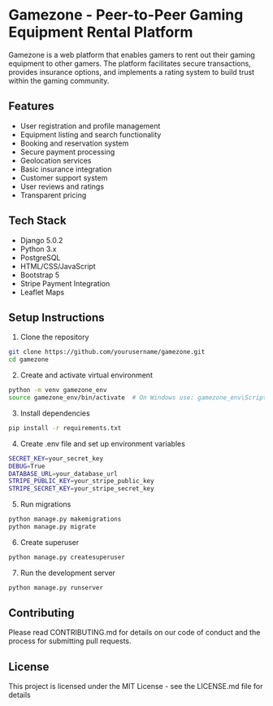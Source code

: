 # Gamezone - Peer-to-Peer Gaming Equipment Rental Platform

Gamezone is a web platform that enables gamers to rent out their gaming equipment to other gamers. The platform facilitates secure transactions, provides insurance options, and implements a rating system to build trust within the gaming community.

## Features

- User registration and profile management
- Equipment listing and search functionality
- Booking and reservation system
- Secure payment processing
- Geolocation services
- Basic insurance integration
- Customer support system
- User reviews and ratings
- Transparent pricing

## Tech Stack

- Django 5.0.2
- Python 3.x
- PostgreSQL
- HTML/CSS/JavaScript
- Bootstrap 5
- Stripe Payment Integration
- Leaflet Maps

## Setup Instructions

1. Clone the repository
```bash
git clone https://github.com/yourusername/gamezone.git
cd gamezone
```

2. Create and activate virtual environment
```bash
python -m venv gamezone_env
source gamezone_env/bin/activate  # On Windows use: gamezone_env\Scripts\activate
```

3. Install dependencies
```bash
pip install -r requirements.txt
```

4. Create .env file and set up environment variables
```bash
SECRET_KEY=your_secret_key
DEBUG=True
DATABASE_URL=your_database_url
STRIPE_PUBLIC_KEY=your_stripe_public_key
STRIPE_SECRET_KEY=your_stripe_secret_key
```

5. Run migrations
```bash
python manage.py makemigrations
python manage.py migrate
```

6. Create superuser
```bash
python manage.py createsuperuser
```

7. Run the development server
```bash
python manage.py runserver
```

## Contributing

Please read CONTRIBUTING.md for details on our code of conduct and the process for submitting pull requests.

## License

This project is licensed under the MIT License - see the LICENSE.md file for details 